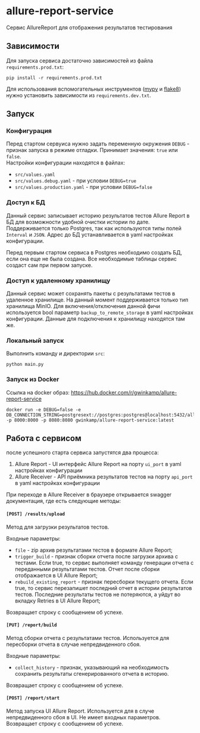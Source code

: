 # allure-report-service

Сервис AllureReport для отображения результатов тестирования

## Зависимости

Для запуска сервиса достаточно зависимостей из файла `requirements.prod.txt`:

```shell
pip install -r requirements.prod.txt
```

Для использования вспомогательных инструментов 
([mypy](https://github.com/python/mypy) и [flake8](https://flake8.pycqa.org/en/latest/index.html)) 
нужно установить зависимости из `requirements.dev.txt`.  

## Запуск

### Конфигурация

Перед стартом сервуиса нужно задать переменную окружения `DEBUG` - признак запуска в режиме отладки. Принимает значения: `true` или `false`.  
Настройки конфигурации находятся в файлах:

* `src/values.yaml`
* `src/values.debug.yaml` - при условии `DEBUG=true`
* `src/values.production.yaml` - при условии `DEBUG=false`

### Доступ к БД

Данный сервис записывает историю результатов тестов Allure Report в БД для возможности удобной очистки истории по дате. 
Поддерживается только Postgres, так как используются типы полей `Interval` и `JSON`. Адрес до БД устанавливается в yaml настройках конфигурации.

Перед первым стартом сервиса в Postgres необходимо создать БД, если она еще не была создана. Все необходимые таблицы сервис создаст сам при первом запуске.

### Доступ к удаленному хранилищу

Данный сервис может сохранять пакеты с результатами тестов в удаленное хранилище. На данный момент поддерживается только тип хранилища MinIO. 
Для включения/отключения данной фичи используется bool параметр `backup_to_remote_storage` в yaml настройках конфигурации. Данные для подключения к хранилищу находятся там же.

### Локальный запуск

Выполнить команду и директории `src`:

```shell
python main.py
```

### Запуск из Docker

Ссылка на docker образ: https://hub.docker.com/r/gwinkamp/allure-report-service

```shell
docker run -e DEBUG=false -e DB_CONNECTION_STRING=postgresext://postgres:postgres@localhost:5432/allure_history -p 8000:8000 -p 8080:8080 gwinkamp/allure-report-service:latest
```

## Работа с сервисом

после успешного старта сервиса запустятся два процесса:

1. Allure Report - UI интерфейс Allure Report на порту `ui_port` в yaml настройках конфигурации
2. Allure Receiver - API приёмника результатов тестов на порту `api_port` в yaml настройках конфигурации

При переходе в Allure Receiver в браузере открывается swagger документация, где есть следующие методы:

#### `[POST] /results/upload` 

Метод для загрузки результатов тестов.  

Входные параметры:
* `file` - zip архив результатами тестов в формате Allure Report;
* `trigger_build` - признак сборки отчета после загрузки архива с тестами. Если true, то сервис выполняет команду генерации отчета с переданными результатами тестов. Отчет после сборки отображается в UI Allure Report;
* `rebuild_existing_report` - признак пересборки текущего отчета. Если true, то сервис перезапишет последний отчет в истории результатов тестов. Последние результаты тестов не потеряются, а уйдут во вкладку Retries в UI Allure Report;

Возвращает строку с сообщением об успехе.

#### `[PUT] /report/build`

Метод сборки отчета с результатами тестов. Используется для пересборки отчета в случае непредвиденного сбоя.  

Входные параметры:
* `collect_history` - признак, указывающий на необходимость сохранить результаты сгенерированного отчета в историю.

Возвращает строку с сообщением об успехе.

#### `[POST] /report/start`

Метод запуска UI Allure Report. Используется для в случе непредвиденного сбоя в UI. Не имеет входных параметров.  
Возвращает строку с сообщением об успехе.
